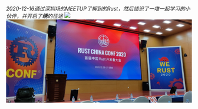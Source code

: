 *2020-12-16通过深圳场的MEETUP了解到的Rust，然后结识了一堆一起学习的小伙伴，并开启了**绣**的征途* <img src="https://media.giphy.com/media/26AHONQ79FdWZhAI0/giphy.gif" width="30px">
![MEETUP现场](https://raw.githubusercontent.com/Cy-zhen/MEME/main/Pic/MEETUP.jpg)
